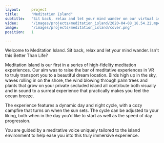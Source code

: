 ```yaml
---
layout:     project
title:      "Meditation Island"
subtitle:   "Sit back, relax and let your mind wander on our virtual island."
video:      "/images/projects/meditation_island/2020-04-08_18.54.22.mp4"
image:      "/images/projects/meditation_island/cover.png"
position:   1

---
```

<p class="lead">
  Welcome to Meditation Island. Sit back, relax and let your mind wander. Isn't this Better Than Life?
</p>

Meditation Island is our first in a series of high-fidelity meditation experiences. Our aim was to raise the bar of meditative experiences in VR to truly transport you to a beautiful dream location.
Birds high up in the sky, waves rolling in on the shore, the wind blowing through palm trees and plants that grow on your private secluded island all contribute both visually and in sound to a surreal experience that practically makes you feel the ocean breeze.

The experience features a dynamic day and night cycle, with a cozy campfire that turns on when the sun sets. The cycle can be adjusted to your liking, both when in the day you’d like to start as well as the speed of day progression. 

You are guided by a meditative voice uniquely tailored to the island environment to help ease you into this truly immersive experience.